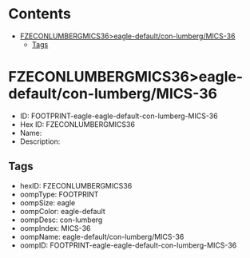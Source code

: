 



Contents
========

* [FZECONLUMBERGMICS36>eagle-default/con-lumberg/MICS-36](#fzeconlumbergmics36eagle-defaultcon-lumbergmics-36)
	* [Tags](#tags)

# FZECONLUMBERGMICS36>eagle-default/con-lumberg/MICS-36

- ID: FOOTPRINT-eagle-eagle-default-con-lumberg-MICS-36
- Hex ID: FZECONLUMBERGMICS36
- Name: 
- Description: 

## Tags

- hexID: FZECONLUMBERGMICS36
- oompType: FOOTPRINT
- oompSize: eagle
- oompColor: eagle-default
- oompDesc: con-lumberg
- oompIndex: MICS-36
- oompName: eagle-default/con-lumberg/MICS-36
- oompID: FOOTPRINT-eagle-eagle-default-con-lumberg-MICS-36
